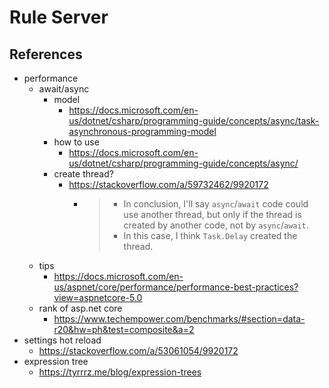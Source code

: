 # Rule Server

## References

-   performance
    -   await/async
        -   model
            -   <https://docs.microsoft.com/en-us/dotnet/csharp/programming-guide/concepts/async/task-asynchronous-programming-model>
        -   how to use
            -   <https://docs.microsoft.com/en-us/dotnet/csharp/programming-guide/concepts/async/>
        -   create thread?
            -   <https://stackoverflow.com/a/59732462/9920172>
                -   > -   In conclusion, I'll say `async`/`await` code could use another thread, but only if the thread is created by another code, not by `async`/`await`.
                    > -   In this case, I think `Task.Delay` created the thread.
    -   tips
        -   <https://docs.microsoft.com/en-us/aspnet/core/performance/performance-best-practices?view=aspnetcore-5.0>
    -   rank of asp.net core
        -   <https://www.techempower.com/benchmarks/#section=data-r20&hw=ph&test=composite&a=2>
-   settings hot reload
    -   <https://stackoverflow.com/a/53061054/9920172>
-   expression tree
    -   <https://tyrrrz.me/blog/expression-trees>
